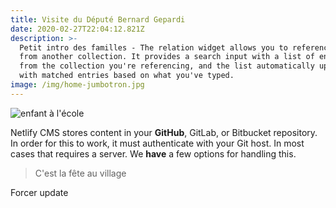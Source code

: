 ```yaml
---
title: Visite du Député Bernard Gepardi
date: 2020-02-27T22:04:12.821Z
description: >-
  Petit intro des familles - The relation widget allows you to reference items
  from another collection. It provides a search input with a list of entries
  from the collection you're referencing, and the list automatically updates
  with matched entries based on what you've typed.
image: /img/home-jumbotron.jpg
---
```

![enfant à l'école](/img/about-reinvest-profits.jpg "Ensemble c'est mieux")

Netlify CMS stores content in your **GitHub**, GitLab, or Bitbucket repository. In order for this to work, it must authenticate with your Git host. In most cases that requires a server. We **have** a few options for handling this.

> C'est la fête au village

Forcer update
